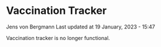 Vaccination Tracker
================
Jens von Bergmann
Last updated at 19 January, 2023 - 15:47

Vaccination tracker is no longer functional.
